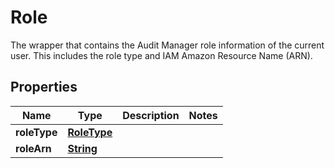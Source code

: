 

# Role

 The wrapper that contains the Audit Manager role information of the current user. This includes the role type and IAM Amazon Resource Name (ARN). 

## Properties

| Name | Type | Description | Notes |
|------------ | ------------- | ------------- | -------------|
|**roleType** | [**RoleType**](RoleType.md) |  |  |
|**roleArn** | [**String**](String.md) |  |  |



